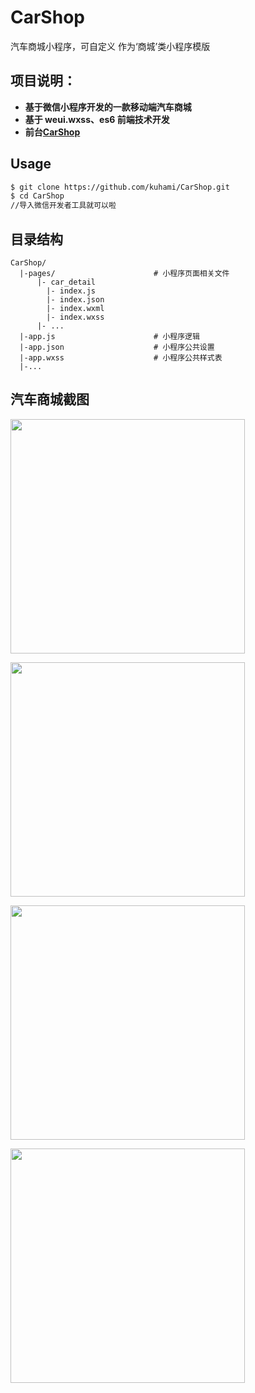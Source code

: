 # CarShop
汽车商城小程序，可自定义 作为‘商城’类小程序模版

## 项目说明：

- **基于微信小程序开发的一款移动端汽车商城**
- **基于 weui.wxss、es6 前端技术开发**
- **前台[CarShop](https://github.com/kuhami/CarShop/)**

## Usage

```bash
$ git clone https://github.com/kuhami/CarShop.git
$ cd CarShop
//导入微信开发者工具就可以啦
```

## 目录结构
    
    CarShop/
      |-pages/                      # 小程序页面相关文件
          |- car_detail
            |- index.js
            |- index.json
            |- index.wxml
            |- index.wxss
          |- ...
      |-app.js                      # 小程序逻辑
      |-app.json                    # 小程序公共设置
      |-app.wxss                    # 小程序公共样式表
      |-...

## 汽车商城截图

<p><a target="_blank" href="https://github.com/kuhami/CarShop/blob/master/image/jt4.jpeg"><img src="https://raw.githubusercontent.com/kuhami/CarShop/master/image/jt4.jpeg" width="375px" style="max-width:100%;"></a></p>

<p><a target="_blank" href="https://github.com/kuhami/CarShop/blob/master/image/jt3.jpeg"><img src="https://raw.githubusercontent.com/kuhami/CarShop/master/image/jt3.jpeg" width="375px" style="max-width:100%;"></a></p>

<p><a target="_blank" href="https://github.com/kuhami/CarShop/blob/master/image/jt2.jpeg"><img src="https://raw.githubusercontent.com/kuhami/CarShop/master/image/jt2.jpeg" width="375px" style="max-width:100%;"></a></p>

<p><a target="_blank" href="https://github.com/kuhami/CarShop/blob/master/image/jt1.png"><img src="https://raw.githubusercontent.com/kuhami/CarShop/master/image/jt1.png" width="375px" style="max-width:100%;"></a></p>


